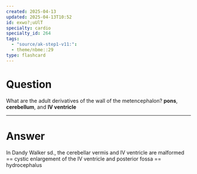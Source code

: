 ```yaml
---
created: 2025-04-13
updated: 2025-04-13T10:52
id: exwo?;uUlT
specialty: cardio
specialty_id: 264
tags:
  - "source/ak-step1-v11:": 
  - theme/nbme::29
type: flashcard
---
```


# Question
What are the adult derivatives of the wall of the metencephalon?    **pons**, **cerebellum**, and **IV ventricle**

---

# Answer
In Dandy Walker sd., the cerebellar vermis and IV ventricle are malformed == cystic enlargement of the IV ventricle and posterior fossa == hydrocephalus